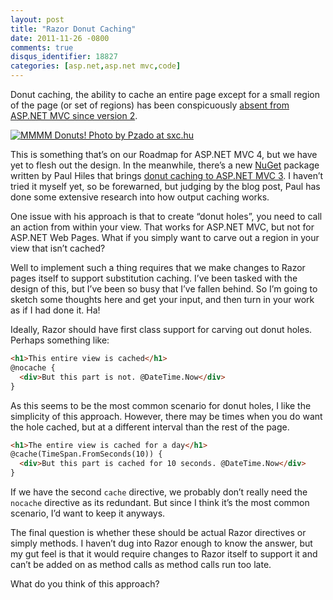 ```yaml
---
layout: post
title: "Razor Donut Caching"
date: 2011-11-26 -0800
comments: true
disqus_identifier: 18827
categories: [asp.net,asp.net mvc,code]
---
```

Donut caching, the ability to cache an entire page except for a small
region of the page (or set of regions) has been conspicuously [absent
from ASP.NET MVC since version
2](http://haacked.com/archive/2008/11/05/donut-caching-in-asp.net-mvc.aspx "ASP.NET MVC Donut Caching").

[![MMMM Donuts! Photo by Pzado at sxc.hu](http://haacked.com/images/haacked_com/Windows-Live-Writer/Donut-Caching-in-ASP.NET-MVC_A1EE/mmm-donuts_thumb.jpg "mmm-donuts")](http://haacked.com/images/haacked_com/Windows-Live-Writer/Donut-Caching-in-ASP.NET-MVC_A1EE/mmm-donuts_2.jpg)

This is something that’s on our Roadmap for ASP.NET MVC 4, but we have
yet to flesh out the design. In the meanwhile, there’s a new
[NuGet](http://nuget.org/ "NuGet") package written by Paul Hiles that
brings [donut caching to ASP.NET MVC
3](http://www.devtrends.co.uk/blog/donut-output-caching-in-asp.net-mvc-3 "Donut Caching").
I haven’t tried it myself yet, so be forewarned, but judging by the blog
post, Paul has done some extensive research into how output caching
works.

One issue with his approach is that to create “donut holes”, you need to
call an action from within your view. That works for ASP.NET MVC, but
not for ASP.NET Web Pages. What if you simply want to carve out a region
in your view that isn’t cached?

Well to implement such a thing requires that we make changes to Razor
pages itself to support substitution caching. I’ve been tasked with the
design of this, but I’ve been so busy that I’ve fallen behind. So I’m
going to sketch some thoughts here and get your input, and then turn in
your work as if I had done it. Ha!

Ideally, Razor should have first class support for carving out donut
holes. Perhaps something like:

```html
<h1>This entire view is cached</h1>
@nocache {
  <div>But this part is not. @DateTime.Now</div>
}
```

As this seems to be the most common scenario for donut holes, I like the
simplicity of this approach. However, there may be times when you do
want the hole cached, but at a different interval than the rest of the
page.

```html
<h1>The entire view is cached for a day</h1>
@cache(TimeSpan.FromSeconds(10)) {
  <div>But this part is cached for 10 seconds. @DateTime.Now</div>
}
```

If we have the second `cache` directive, we probably don’t really need
the `nocache` directive as its redundant. But since I think it’s the
most common scenario, I’d want to keep it anyways.

The final question is whether these should be actual Razor directives or
simply methods. I haven’t dug into Razor enough to know the answer, but
my gut feel is that it would require changes to Razor itself to support
it and can’t be added on as method calls as method calls run too late.

What do you think of this approach?

